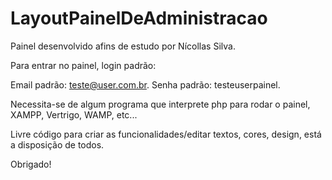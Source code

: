 # LayoutPainelDeAdministracao
 
Painel desenvolvido afins de estudo por Nícollas Silva.

Para entrar no painel, login padrão:

Email padrão: teste@user.com.br.
Senha padrão: testeuserpainel.

Necessita-se de algum programa que interprete php para rodar o painel, XAMPP, Vertrigo, WAMP, etc...

Livre código para criar as funcionalidades/editar textos, cores, design, está a disposição de todos.

Obrigado!

